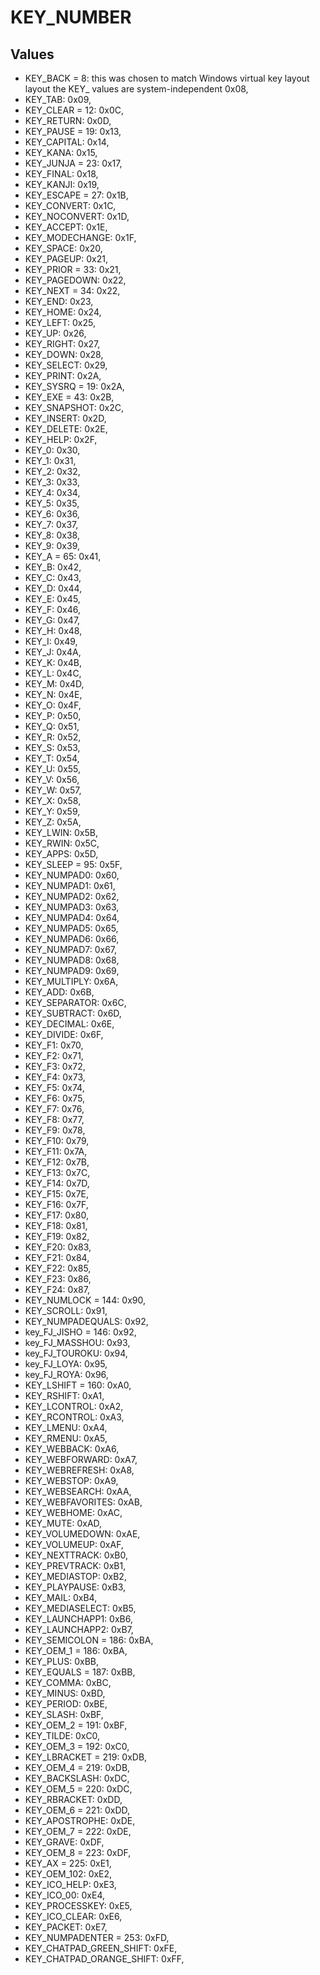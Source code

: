 # KEY_NUMBER

## Values
* KEY_BACK = 8: this was chosen to match Windows virtual key layout layout
the KEY_ values are system-independent
0x08,
* KEY_TAB: 0x09,
* KEY_CLEAR = 12: 0x0C,
* KEY_RETURN: 0x0D,
* KEY_PAUSE = 19: 0x13,
* KEY_CAPITAL: 0x14,
* KEY_KANA: 0x15,
* KEY_JUNJA = 23: 0x17,
* KEY_FINAL: 0x18,
* KEY_KANJI: 0x19,
* KEY_ESCAPE = 27: 0x1B,
* KEY_CONVERT: 0x1C,
* KEY_NOCONVERT: 0x1D,
* KEY_ACCEPT: 0x1E,
* KEY_MODECHANGE: 0x1F,
* KEY_SPACE: 0x20,
* KEY_PAGEUP: 0x21,
* KEY_PRIOR = 33: 0x21,
* KEY_PAGEDOWN: 0x22,
* KEY_NEXT = 34: 0x22,
* KEY_END: 0x23,
* KEY_HOME: 0x24,
* KEY_LEFT: 0x25,
* KEY_UP: 0x26,
* KEY_RIGHT: 0x27,
* KEY_DOWN: 0x28,
* KEY_SELECT: 0x29,
* KEY_PRINT: 0x2A,
* KEY_SYSRQ = 19: 0x2A,
* KEY_EXE = 43: 0x2B,
* KEY_SNAPSHOT: 0x2C,
* KEY_INSERT: 0x2D,
* KEY_DELETE: 0x2E,
* KEY_HELP: 0x2F,
* KEY_0: 0x30,
* KEY_1: 0x31,
* KEY_2: 0x32,
* KEY_3: 0x33,
* KEY_4: 0x34,
* KEY_5: 0x35,
* KEY_6: 0x36,
* KEY_7: 0x37,
* KEY_8: 0x38,
* KEY_9: 0x39,
* KEY_A = 65: 0x41,
* KEY_B: 0x42,
* KEY_C: 0x43,
* KEY_D: 0x44,
* KEY_E: 0x45,
* KEY_F: 0x46,
* KEY_G: 0x47,
* KEY_H: 0x48,
* KEY_I: 0x49,
* KEY_J: 0x4A,
* KEY_K: 0x4B,
* KEY_L: 0x4C,
* KEY_M: 0x4D,
* KEY_N: 0x4E,
* KEY_O: 0x4F,
* KEY_P: 0x50,
* KEY_Q: 0x51,
* KEY_R: 0x52,
* KEY_S: 0x53,
* KEY_T: 0x54,
* KEY_U: 0x55,
* KEY_V: 0x56,
* KEY_W: 0x57,
* KEY_X: 0x58,
* KEY_Y: 0x59,
* KEY_Z: 0x5A,
* KEY_LWIN: 0x5B,
* KEY_RWIN: 0x5C,
* KEY_APPS: 0x5D,
* KEY_SLEEP = 95: 0x5F,
* KEY_NUMPAD0: 0x60,
* KEY_NUMPAD1: 0x61,
* KEY_NUMPAD2: 0x62,
* KEY_NUMPAD3: 0x63,
* KEY_NUMPAD4: 0x64,
* KEY_NUMPAD5: 0x65,
* KEY_NUMPAD6: 0x66,
* KEY_NUMPAD7: 0x67,
* KEY_NUMPAD8: 0x68,
* KEY_NUMPAD9: 0x69,
* KEY_MULTIPLY: 0x6A,
* KEY_ADD: 0x6B,
* KEY_SEPARATOR: 0x6C,
* KEY_SUBTRACT: 0x6D,
* KEY_DECIMAL: 0x6E,
* KEY_DIVIDE: 0x6F,
* KEY_F1: 0x70,
* KEY_F2: 0x71,
* KEY_F3: 0x72,
* KEY_F4: 0x73,
* KEY_F5: 0x74,
* KEY_F6: 0x75,
* KEY_F7: 0x76,
* KEY_F8: 0x77,
* KEY_F9: 0x78,
* KEY_F10: 0x79,
* KEY_F11: 0x7A,
* KEY_F12: 0x7B,
* KEY_F13: 0x7C,
* KEY_F14: 0x7D,
* KEY_F15: 0x7E,
* KEY_F16: 0x7F,
* KEY_F17: 0x80,
* KEY_F18: 0x81,
* KEY_F19: 0x82,
* KEY_F20: 0x83,
* KEY_F21: 0x84,
* KEY_F22: 0x85,
* KEY_F23: 0x86,
* KEY_F24: 0x87,
* KEY_NUMLOCK = 144: 0x90,
* KEY_SCROLL: 0x91,
* KEY_NUMPADEQUALS: 0x92,
* key_FJ_JISHO = 146: 0x92,
* key_FJ_MASSHOU: 0x93,
* key_FJ_TOUROKU: 0x94,
* key_FJ_LOYA: 0x95,
* key_FJ_ROYA: 0x96,
* KEY_LSHIFT = 160: 0xA0,
* KEY_RSHIFT: 0xA1,
* KEY_LCONTROL: 0xA2,
* KEY_RCONTROL: 0xA3,
* KEY_LMENU: 0xA4,
* KEY_RMENU: 0xA5,
* KEY_WEBBACK: 0xA6,
* KEY_WEBFORWARD: 0xA7,
* KEY_WEBREFRESH: 0xA8,
* KEY_WEBSTOP: 0xA9,
* KEY_WEBSEARCH: 0xAA,
* KEY_WEBFAVORITES: 0xAB,
* KEY_WEBHOME: 0xAC,
* KEY_MUTE: 0xAD,
* KEY_VOLUMEDOWN: 0xAE,
* KEY_VOLUMEUP: 0xAF,
* KEY_NEXTTRACK: 0xB0,
* KEY_PREVTRACK: 0xB1,
* KEY_MEDIASTOP: 0xB2,
* KEY_PLAYPAUSE: 0xB3,
* KEY_MAIL: 0xB4,
* KEY_MEDIASELECT: 0xB5,
* KEY_LAUNCHAPP1: 0xB6,
* KEY_LAUNCHAPP2: 0xB7,
* KEY_SEMICOLON = 186: 0xBA,
* KEY_OEM_1 = 186: 0xBA,
* KEY_PLUS: 0xBB,
* KEY_EQUALS = 187: 0xBB,
* KEY_COMMA: 0xBC,
* KEY_MINUS: 0xBD,
* KEY_PERIOD: 0xBE,
* KEY_SLASH: 0xBF,
* KEY_OEM_2 = 191: 0xBF,
* KEY_TILDE: 0xC0,
* KEY_OEM_3 = 192: 0xC0,
* KEY_LBRACKET = 219: 0xDB,
* KEY_OEM_4 = 219: 0xDB,
* KEY_BACKSLASH: 0xDC,
* KEY_OEM_5 = 220: 0xDC,
* KEY_RBRACKET: 0xDD,
* KEY_OEM_6 = 221: 0xDD,
* KEY_APOSTROPHE: 0xDE,
* KEY_OEM_7 = 222: 0xDE,
* KEY_GRAVE: 0xDF,
* KEY_OEM_8 = 223: 0xDF,
* KEY_AX = 225: 0xE1,
* KEY_OEM_102: 0xE2,
* KEY_ICO_HELP: 0xE3,
* KEY_ICO_00: 0xE4,
* KEY_PROCESSKEY: 0xE5,
* KEY_ICO_CLEAR: 0xE6,
* KEY_PACKET: 0xE7,
* KEY_NUMPADENTER = 253: 0xFD,
* KEY_CHATPAD_GREEN_SHIFT: 0xFE,
* KEY_CHATPAD_ORANGE_SHIFT: 0xFF,